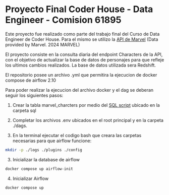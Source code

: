 # Proyecto Final Coder House - Data Engineer - Comision 61895

Este proyecto fue realizado como parte del trabajo final del Curso de Data Engineer de Coder House. Para el mismo se utilizo la [API de Marvel](https://developer.marvel.com/documentation/apiresults) (Data provided by Marvel. 2024 MARVEL)

El proyecto consiste en la consulta diaria del endpoint Characters de la API, con el objetivo de actualizar la base de datos de personajes para que refleje los ultimos cambios realizados. La base de datos utilizada sera Redshift.

El repositorio posee un archivo .yml que permitira la ejecucion de docker compose de airflow 2.10

Para poder realizar la ejecucion del archivo docker y el dag se deberan seguir los siguientes pasos:

1. Crear la tabla marvel_charcters por medio del [SQL script](https://github.com/FlorGarciaPalacio/coder_de/blob/ProyectoFinal_CoderDE/sql/Create_marvel_character_table.sql) ubicado en la carpeta sql

2. Completar los archivos .env ubicados en el root principal y en la carpeta ./dags.

3. En la terminal ejecutar el codigo bash que creara las carpetas necesarias para que airflow funcione:
 ```bash
mkdir -p ./logs ./plugins ./config
 ```
3. Inicializar la database de airflow
 ```bash
docker compose up airflow-init
 ```
4. Inicializar Airflow
```bash
docker compose up 
 ```
